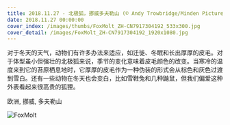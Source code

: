 ```yaml
---
title: 2018.11.27 - 北极狐，挪威多夫勒山 (© Andy Trowbridge/Minden Pictures)
date: 2018.11.27 00:00:00
cover_index: /images/thumbs/FoxMolt_ZH-CN7917304192_533x300.jpg
cover_detail: /images/FoxMolt_ZH-CN7917304192_1920x1080.jpg
---
```


对于冬天的天气，动物们有许多办法来适应，如迁徙、冬眠和长出厚厚的皮毛。对于体型虽小但强壮的北极狐来说，季节的变化意味着皮毛颜色的改变。当寒冷的温度来到它的苔原栖息地时，它厚厚的皮毛作为一种伪装的形式会从棕色和灰色过渡到雪白。还有一些动物在冬天也会变白，比如雪鞋兔和几种鼬鼠，但我们偏爱这种外表看起来很高贵的狐狸。

欧洲, 挪威, 多夫勒山

![FoxMolt](/images/FoxMolt_ZH-CN7917304192_1920x1080.jpg)

